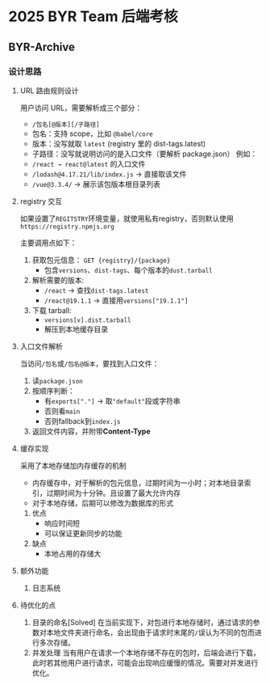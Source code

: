 # 2025 BYR Team 后端考核

## BYR-Archive
### 设计思路
1. URL 路由规则设计

    用户访问 URL，需要解析成三个部分：
    - `/包名[@版本][/子路径]`
    - 包名：支持 scope，比如 `@babel/core`
    - 版本：没写就取 `latest` (registry 里的 dist-tags.latest)
    - 子路径：没写就说明访问的是入口文件（要解析 package.json）
    例如：
    - `/react → react@latest` 的入口文件
    - `/lodash@4.17.21/lib/index.js` → 直接取该文件
    - `/vue@3.3.4/` → 展示该包版本根目录列表

2. registry 交互

    如果设置了`REGITSTRY`环境变量，就使用私有registry，否则默认使用`https://registry.npmjs.org`

    主要调用点如下：
    1. 获取包元信息： `GET {registry}/{package}`
        - 包含`versions`、`dist-tags`、每个版本的`dust.tarball`
    2. 解析需要的版本:
        - `/react` → 查找`dist-tags.latest`
        - `/react@19.1.1` → 直接用`versions["19.1.1"]`
    3. 下载 tarball:
        - `versions[v].dist.tarball`
        - 解压到本地缓存目录

3. 入口文件解析

    当访问`/包名`或`/包名@版本`，要找到入口文件：
    1. 读`package.json`
    2. 按顺序判断：
        - 有`exports["."]` → 取`"default"`段或字符串
        - 否则看`main`
        - 否则fallback到`index.js`
    3. 返回文件内容，并附带**Content-Type**

4. 缓存实现

    采用了本地存储加内存缓存的机制
    - 内存缓存中，对于解析的包元信息，过期时间为一小时；对本地目录索引，过期时间为十分钟。且设置了最大允许内存
    - 对于本地存储，后期可以修改为数据库的形式
    
    1. 优点
        - 响应时间短
        - 可以保证更新同步的功能
    2. 缺点
        - 本地占用的存储大

5. 额外功能
    1. 日志系统

6. 待优化的点
    1. 目录的命名\[Solved\]
        在当前实现下，对包进行本地存储时，通过请求的参数对本地文件夹进行命名，会出现由于请求时末尾的`/`误认为不同的包而进行多次存储。
    2. 并发处理
        当有用户在请求一个本地存储不存在的包时，后端会进行下载，此时若其他用户进行请求，可能会出现响应缓慢的情况。需要对并发进行优化。